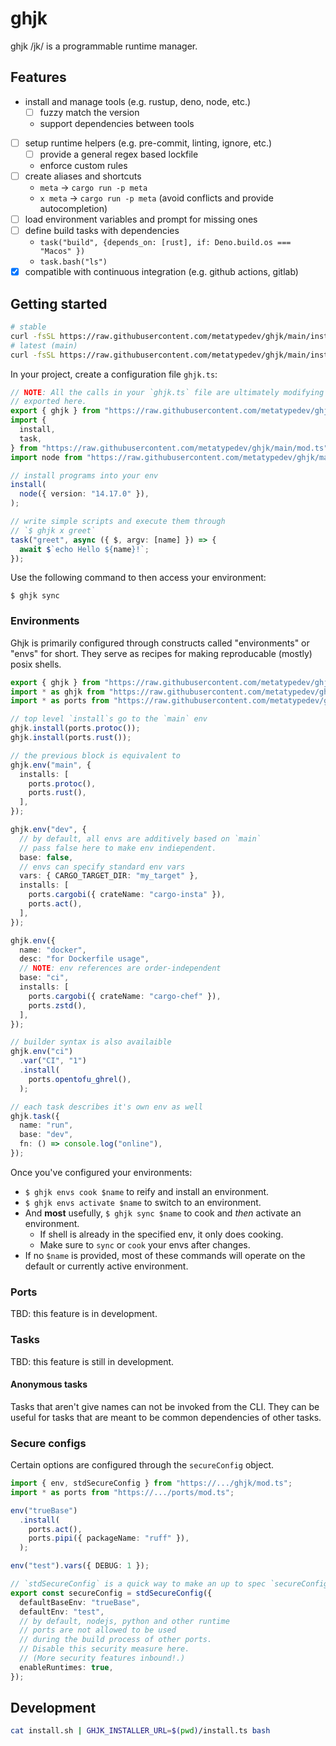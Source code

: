 # ghjk

ghjk /jk/ is a programmable runtime manager.

## Features

- install and manage tools (e.g. rustup, deno, node, etc.)
  - [ ] fuzzy match the version
  - support dependencies between tools
- [ ] setup runtime helpers (e.g. pre-commit, linting, ignore, etc.)
  - [ ] provide a general regex based lockfile
  - enforce custom rules
- [ ] create aliases and shortcuts
  - `meta` -> `cargo run -p meta`
  - `x meta` -> `cargo run -p meta` (avoid conflicts and provide autocompletion)
- [ ] load environment variables and prompt for missing ones
- [ ] define build tasks with dependencies
  - `task("build", {depends_on: [rust], if: Deno.build.os === "Macos" })`
  - `task.bash("ls")`
- [x] compatible with continuous integration (e.g. github actions, gitlab)

## Getting started

```bash
# stable
curl -fsSL https://raw.githubusercontent.com/metatypedev/ghjk/main/install.sh | bash
# latest (main)
curl -fsSL https://raw.githubusercontent.com/metatypedev/ghjk/main/install.sh | GHJK_VERSION=main bash
```

In your project, create a configuration file `ghjk.ts`:

```ts
// NOTE: All the calls in your `ghjk.ts` file are ultimately modifying the ghjk object
// exported here.
export { ghjk } from "https://raw.githubusercontent.com/metatypedev/ghjk/main/mod.ts";
import {
  install,
  task,
} from "https://raw.githubusercontent.com/metatypedev/ghjk/main/mod.ts";
import node from "https://raw.githubusercontent.com/metatypedev/ghjk/main/ports/node.ts";

// install programs into your env
install(
  node({ version: "14.17.0" }),
);

// write simple scripts and execute them through
// `$ ghjk x greet`
task("greet", async ({ $, argv: [name] }) => {
  await $`echo Hello ${name}!`;
});
```

Use the following command to then access your environment:

```shell
$ ghjk sync
```

### Environments

Ghjk is primarily configured through constructs called "environments" or "envs"
for short. They serve as recipes for making reproducable (mostly) posix shells.

```ts
export { ghjk } from "https://raw.githubusercontent.com/metatypedev/ghjk/mod.ts";
import * as ghjk from "https://raw.githubusercontent.com/metatypedev/ghjk/mod.ts";
import * as ports from "https://raw.githubusercontent.com/metatypedev/ghjk/ports/mod.ts";

// top level `install`s go to the `main` env
ghjk.install(ports.protoc());
ghjk.install(ports.rust());

// the previous block is equivalent to
ghjk.env("main", {
  installs: [
    ports.protoc(),
    ports.rust(),
  ],
});

ghjk.env("dev", {
  // by default, all envs are additively based on `main`
  // pass false here to make env indiependent.
  base: false,
  // envs can specify standard env vars
  vars: { CARGO_TARGET_DIR: "my_target" },
  installs: [
    ports.cargobi({ crateName: "cargo-insta" }),
    ports.act(),
  ],
});

ghjk.env({
  name: "docker",
  desc: "for Dockerfile usage",
  // NOTE: env references are order-independent
  base: "ci",
  installs: [
    ports.cargobi({ crateName: "cargo-chef" }),
    ports.zstd(),
  ],
});

// builder syntax is also availaible
ghjk.env("ci")
  .var("CI", "1")
  .install(
    ports.opentofu_ghrel(),
  );

// each task describes it's own env as well
ghjk.task({
  name: "run",
  base: "dev",
  fn: () => console.log("online"),
});
```

Once you've configured your environments:

- `$ ghjk envs cook $name` to reify and install an environment.
- `$ ghjk envs activate $name` to switch to an environment.
- And **most** usefully, `$ ghjk sync $name` to cook and _then_ activate an
  environment.
  - If shell is already in the specified env, it only does cooking.
  - Make sure to `sync` or `cook` your envs after changes.
- If no `$name` is provided, most of these commands will operate on the default
  or currently active environment.

### Ports

TBD: this feature is in development.

### Tasks

TBD: this feature is still in development.

#### Anonymous tasks

Tasks that aren't give names can not be invoked from the CLI. They can be useful
for tasks that are meant to be common dependencies of other tasks.

### Secure configs

Certain options are configured through the `secureConfig` object.

```ts
import { env, stdSecureConfig } from "https://.../ghjk/mod.ts";
import * as ports from "https://.../ports/mod.ts";

env("trueBase")
  .install(
    ports.act(),
    ports.pipi({ packageName: "ruff" }),
  );

env("test").vars({ DEBUG: 1 });

// `stdSecureConfig` is a quick way to make an up to spec `secureConfig`.
export const secureConfig = stdSecureConfig({
  defaultBaseEnv: "trueBase",
  defaultEnv: "test",
  // by default, nodejs, python and other runtime
  // ports are not allowed to be used
  // during the build process of other ports.
  // Disable this security measure here.
  // (More security features inbound!.)
  enableRuntimes: true,
});
```

## Development

```bash
cat install.sh | GHJK_INSTALLER_URL=$(pwd)/install.ts bash
```

